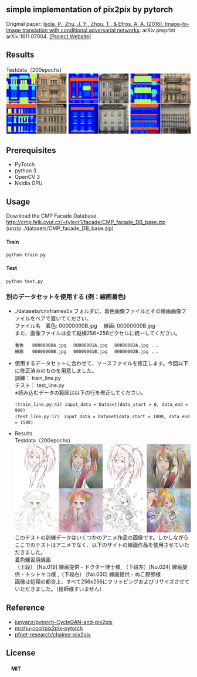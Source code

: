 ## simple implementation of pix2pix by pytorch

Original paper: [Isola, P., Zhu, J. Y., Zhou, T., & Efros, A. A. (2016). Image-to-image translation with conditional adversarial networks](https://arxiv.org/pdf/1611.07004v1.pdf). arXiv preprint arXiv:1611.07004.   [[Project Website]](https://phillipi.github.io/pix2pix/)


## Results  
Testdata（200epochs)
![代替テキスト](./fig/facadetestresult.jpg)



## Prerequisites
* PyTorch
* python 3
* OpenCV 3
* Nvidia GPU


## Usage

Download the CMP Facade Database.  
 http://cmp.felk.cvut.cz/~tylecr1/facade/CMP_facade_DB_base.zip  
(unzip ./datasets/CMP_facade_DB_base.zip)


#### Train
```
python train.py
```

#### Test
 ```
 python test.py
 ```




### 別のデータセットを使用する (例：線画着色)
* ./datasets/cnvframesEx フォルダに、着色画像ファイルとその線画画像ファイルをペアで置いてください。  
  ファイル名　着色: 00000000B.jpg 　線画: 00000000B.jpg  
  また、画像ファイルは全て縦横256×256ピクセルに統一してください。
  ```
  着色　　00000000A.jpg 　00000001A.jpg 　00000002A.jpg ...
  線画　　00000000B.jpg 　00000001B.jpg 　00000002B.jpg ...
  ```

* 使用するデータセットに合わせて、ソースファイルを修正します。今回以下に修正済みのものを用意しました。  
  訓練：  train_line.py  
  テスト： test_line.py  
  ※読み込むデータの範囲は以下の行を修正してください。
  ```
  (train_line.py:41) input_data = Dataset(data_start = 0, data_end = 999)
  (test_line.py:17)　input_data = Dataset(data_start = 1000, data_end = 1500)
  ```

* Results  
  Testdata（200epochs)
   ![代替テキスト](./fig/colorize.jpg)
   このテストの訓練データはいくつかのアニメ作品の画像です。しかしながらここでのテストはアニメでなく、以下のサイトの線画作品を使用させていただきました。  
   [着色練習用線画](http://iradukai.com/nurie2.htm)  
   （上段） [No.019] 線画提供 - ドクター博士様,	（下段左）[No.024] 線画提供 - トシトキコ様 ,（下段右）	[No.030] 線画提供 - ぬこ野郎様  
   画像は処理の都合上、すべて256x256にクリッピングおよびリサイズさせていただきました。（絵師様すいません）

## Reference
* [junyanz/pytorch-CycleGAN-and-pix2pix](https://github.com/junyanz/pytorch-CycleGAN-and-pix2pix)
* [mrzhu-cool/pix2pix-pytorch](https://github.com/mrzhu-cool/pix2pix-pytorch)  
* [pfnet-research/chainer-pix2pix](https://github.com/pfnet-research/chainer-pix2pix)

## License
#### 　MIT

<!--
## ブログ
* http://eiji-kb.hatenablog.com/entry/2017/
-->
